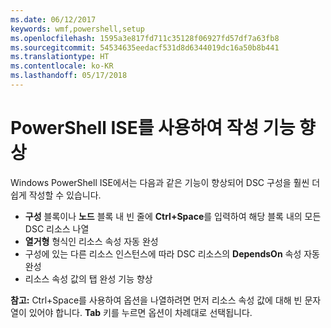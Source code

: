 ```yaml
---
ms.date: 06/12/2017
keywords: wmf,powershell,setup
ms.openlocfilehash: 1595a3e817fd711c35128f06927fd57df7a63fb8
ms.sourcegitcommit: 54534635eedacf531d8d6344019dc16a50b8b441
ms.translationtype: HT
ms.contentlocale: ko-KR
ms.lasthandoff: 05/17/2018
---
```

# <a name="authoring-improvements-using-powershell-ise"></a>PowerShell ISE를 사용하여 작성 기능 향상

Windows PowerShell ISE에서는 다음과 같은 기능이 향상되어 DSC 구성을 훨씬 더 쉽게 작성할 수 있습니다.

- **구성** 블록이나 **노드** 블록 내 빈 줄에 **Ctrl+Space**를 입력하여 해당 블록 내의 모든 DSC 리소스 나열
- **열거형** 형식인 리소스 속성 자동 완성
- 구성에 있는 다른 리소스 인스턴스에 따라 DSC 리소스의 **DependsOn** 속성 자동 완성
- 리소스 속성 값의 탭 완성 기능 향상

**참고:** Ctrl+Space를 사용하여 옵션을 나열하려면 먼저 리소스 속성 값에 대해 빈 문자열이 있어야 합니다. **Tab** 키를 누르면 옵션이 차례대로 선택됩니다.
